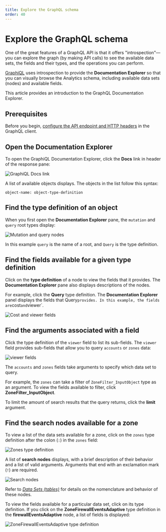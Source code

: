```yaml
---
title: Explore the GraphQL schema
order: 40
---
```


# Explore the GraphQL schema

One of the great features of a GraphQL API is that it offers "introspection"—you can explore the graph (by making API calls) to see the available data sets, the fields and their types, and the operations you can perform.

[GraphiQL]([GraphiQL](https://github.com/graphql/graphiql/tree/main/packages/graphiql#readme)) uses introspection to provide the **Documentation Explorer** so that you can visually browse the Analytics schema, including available data sets (nodes) and available fields.

This article provides an introduction to the GraphQL Documentation Explorer.

## Prerequisites

Before you begin, [configure the API endpoint and HTTP headers](/graphql-api/getting-started/authentication/graphql-client-headers) in the GraphQL client.

## Open the Documentation Explorer

To open the GraphiQL Documentation Explorer, click the **Docs** link in header of the response pane:

![GraphiQL Docs link](../../static/images/graphiql-docs-link.png)

A list of available objects displays. The objects in the list follow this syntax:

```
object-name: object-type-definition
```

## Find the type definition of an object

When you first open the **Documentation Explorer** pane, the `mutation` and `query` root types display:

![Mutation and query nodes](../../static/images/docs-query.png)

In this example `query` is the name of a root, and `Query` is the type definition.

## Find the fields available for a given type definition

Click on the **type definition** of a node to view the fields that it provides. The **Documentation Explorer** pane also displays descriptions of the nodes.

For example, click the **Query** type definition. The **Documentation Explorer** panel displays the fields that Query` provides. In this example, the fields are `cost` and `viewer`.

![Cost and viewer fields](../../static/images/docs-viewer.png)

## Find the arguments associated with a field

Click the type definition of the `viewer` field to list its sub-fields. The `viewer` field provides sub-fields that allow you to query `accounts` or `zones` data:

![viewer fields](../../static/images/docs-zone-filter.png)

The `accounts` and `zones` fields take arguments to specify which data set to query.

For example, the `zones` can take a filter of `ZoneFilter_InputObject` type as an argument. To view the fields available to filter, click **ZoneFilter_InputObject**.

To limit the amount of search results that the query returns, click the **limit** argument.

## Find the search nodes available for a zone

To view a list of the data sets available for a zone, click on the `zones` type definition after the colon (`:`) in the `zones` field:

![Zones type definition](../../static/images/docs-zone.png)

A list of **search nodes** displays, with a brief description of their behavior and a list of valid arguments. Arguments that end with an exclamation mark (`!`) are required.

![Search nodes](../../static/images/docs-fw-data-set.png)

Refer to [_Data Sets (tables)_](/graphql-api/features/data-sets) for details on the nomenclature and behavior of these nodes.

To view the fields available for a particular data set, click on its type definition. If you click on the **ZoneFirewallEventsAdaptive** type definition in the  **firewallEventsAdaptive** node, a list of fields is displayed:

![ZoneFirewallEventsAdaptive type definition](../../static/images/docs-fw-fields-list.png)
